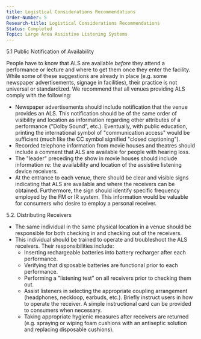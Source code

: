 ```yaml
---
title: Logistical Considerations Recommendations
Order-Number: 5
Research-title: Logistical Considerations Recommendations
Status: Completed
Topic: Large Area Assistive Listening Systems 
---
```


5.1 Public Notification of Availability

People have to know that ALS are available *before* they attend a performance or lecture and where to get them once they enter the facility. While some of these suggestions are already in place (e.g. some newspaper advertisements, signage in facilities), their practice is not universal or standardized. We recommend that all venues providing ALS comply with the following:

-   Newspaper advertisements should include notification that the venue provides an ALS. This notification should be of the same order of visibility and location as information regarding other attributes of a performance ("Dolby Sound", etc.). Eventually, with public education, printing the international symbol of "communication access" would be sufficient (much like the CC symbol signified "closed captioning").
-   Recorded telephone information from movie houses and theatres should include a comment that ALS are available for people with hearing loss.
-   The "leader" preceding the show in movie houses should include information re: the availability and location of the assistive listening device receivers.
-   At the entrance to each venue, there should be clear and visible signs indicating that ALS are available and where the receivers can be obtained. Furthermore, the sign should identify specific frequency employed by the FM or IR system. This information would be valuable for consumers who desire to employ a personal receiver.

5.2. Distributing Receivers

-   The same individual in the same physical location in a venue should be responsible for both checking in and checking out of the receivers.
-   This individual should be trained to operate and troubleshoot the ALS receivers. Their responsibilities include:
    -   Inserting rechargeable batteries into battery recharger after each performance.
    -   Verifying that disposable batteries are functional prior to each performance.
    -   Performing a "listening test" on all receivers prior to checking them out.
    -   Assist listeners in selecting the appropriate coupling arrangement (headphones, neckloop, earbuds, etc.). Briefly instruct users in how to operate the receiver. A simple instructional card can be provided to consumers when necessary.
    -   Taking appropriate hygienic measures after receivers are returned (e.g. spraying or wiping foam cushions with an antiseptic solution and replacing disposable cushions).

